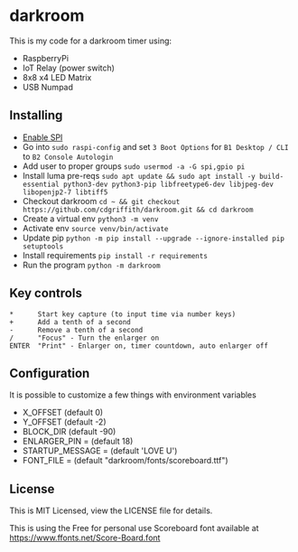 # darkroom

This is my code for a darkroom timer using:

* RaspberryPi
* IoT Relay (power switch)
* 8x8 x4 LED Matrix
* USB Numpad

## Installing

* [Enable SPI](https://luma-led-matrix.readthedocs.io/en/latest/install.html#max7219-devices)
* Go into `sudo raspi-config` and set `3 Boot Options` for `B1 Desktop / CLI` to `B2 Console Autologin`
* Add user to proper groups `sudo usermod -a -G spi,gpio pi`
* Install luma pre-reqs `sudo apt update && sudo apt install -y build-essential python3-dev python3-pip libfreetype6-dev libjpeg-dev libopenjp2-7 libtiff5`
* Checkout darkroom `cd ~ && git checkout https://github.com/cdgriffith/darkroom.git && cd darkroom`    
* Create a virtual env `python3 -m venv`
* Activate env `source venv/bin/activate`
* Update pip `python -m pip install --upgrade --ignore-installed pip setuptools`
* Install requirements `pip install -r requirements`
* Run the program `python -m darkroom`


## Key controls

```
*      Start key capture (to input time via number keys)
+      Add a tenth of a second
-      Remove a tenth of a second
/      "Focus" - Turn the enlarger on
ENTER  "Print" - Enlarger on, timer countdown, auto enlarger off
```

## Configuration

It is possible to customize a few things with environment variables

* X_OFFSET (default 0) 
* Y_OFFSET (default -2)
* BLOCK_DIR (default -90)
* ENLARGER_PIN = (default 18)
* STARTUP_MESSAGE = (default 'LOVE U')
* FONT_FILE = (default "darkroom/fonts/scoreboard.ttf")


## License

This is MIT Licensed, view the LICENSE file for details.

This is using the Free for personal use Scoreboard font available at https://www.ffonts.net/Score-Board.font
